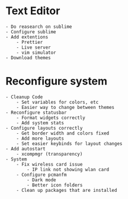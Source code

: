 # Text Editor

    - Do reasearch on sublime
    - Configure sublime
    - Add extentions
        - Prettier
        - Live server
        - vim simulator
    - Download themes

# Reconfigure system

    - Cleanup Code
        - Set variables for colors, etc
        - Easier way to change between themes
    - Reconfigure statusbar
        - Format widgets correctly
        - Add system stats
    - Configure layouts correctly
        - Get border width and colors fixed
        - Add more layouts
        - Set easier keybinds for layout changes
    - Add autostart
        - xcompmgr (transparency)
    - System
        - Fix wireless card issue
            - IP link not showing wlan card
        - Configure pcmanfm
            - Dark mode
            - Better icon folders
        - Clean up packages that are installed

